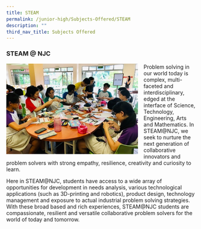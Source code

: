 ```yaml
---
title: STEAM
permalink: /junior-high/Subjects-Offered/STEAM
description: ""
third_nav_title: Subjects Offered
---
```

### STEAM @ NJC

<img src="/images/STEAM1.png" style="width:350px;height:240px;margin-right:15px;" align = "left"> Problem solving in our world today is complex, multi-faceted and interdisciplinary, edged at the interface of Science, Technology, Engineering, Arts and Mathematics. In STEAM@NJC, we seek to nurture the next generation of collaborative innovators and problem solvers with strong empathy, resilience, creativity and curiosity to learn.

Here in STEAM@NJC, students have access to a wide array of opportunities for development in needs analysis, various technological applications (such as 3D-printing and robotics), product design, technology management and exposure to actual industrial problem solving strategies. With these broad based and rich experiences, STEAM@NJC students are compassionate, resilient and versatile collaborative problem solvers for the world of today and tomorrow.